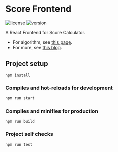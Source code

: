 # Score Frontend

![license](https://img.shields.io/github/license/Chenrt-ggx/ScoreFrontend)
![version](https://img.shields.io/github/package-json/v/Chenrt-ggx/ScoreFrontend)

A React Frontend for Score Calculator.

- For algorithm, see [this page](https://github.com/Chenrt-ggx/ScoreCalculator).
- For more, see [this blog](https://www.cnblogs.com/Chenrt/p/16675891.html).

## Project setup

```
npm install
```

### Compiles and hot-reloads for development

```
npm run start
```

### Compiles and minifies for production

```
npm run build
```

### Project self checks

```
npm run test
```
